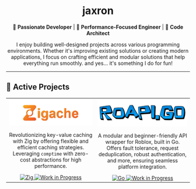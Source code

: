 <h1 align="center">jaxron</h1>
<p align="center">
  🌟 <b>Passionate Developer</b> | 🚀 <b>Performance-Focused Engineer</b> | 🎨 <b>Code Architect</b>
</p>
<p align="center">
  I enjoy building well-designed projects across various programming environments. Whether it's improving existing solutions or creating modern applications, I focus on crafting efficient and modular solutions that help everything run smoothly. and yes... it's something I do for fun!
</p>

---

## 🔭 Active Projects

<table>
  <tr>
    <td align="center">
      <a href="https://github.com/jaxron/zigache">
        <img src="assets/images/zigache-banner.png" alt="Zigache Banner" width="300">
      </a>
      <p>Revolutionizing key-value caching with Zig by offering flexible and efficient caching strategies. Leveraging <code>comptime</code> with zero-cost abstractions for high performance.</p>
      <a href="https://ziglang.org/">
        <img src="https://img.shields.io/badge/-Zig-orange?style=flat-square&logo=zig&logoColor=white" alt="Zig">
      </a>
      <a href="https://github.com/jaxron/zigache">
        <img src="https://img.shields.io/badge/-WIP-red?style=flat-square" alt="Work in Progress">
      </a>
    </td>
    <td align="center">
      <a href="https://github.com/jaxron/roapi.go">
        <img src="assets/images/roapi-banner.png" alt="roapi.go Banner" width="300">
      </a>
      <p>A modular and beginner-friendly API wrapper for Roblox, built in Go. Offers fault tolerance, request deduplication, robust authentication, and more, ensuring seamless platform integration.</p>
      <a href="https://go.dev/">
        <img src="https://img.shields.io/badge/-Go-00ADD8?style=flat-square&logo=go&logoColor=white" alt="Go">
      </a>
      <a href="https://github.com/jaxron/zigache">
        <img src="https://img.shields.io/badge/-WIP-red?style=flat-square" alt="Work in Progress">
      </a>
    </td>
  </tr>
</table>
